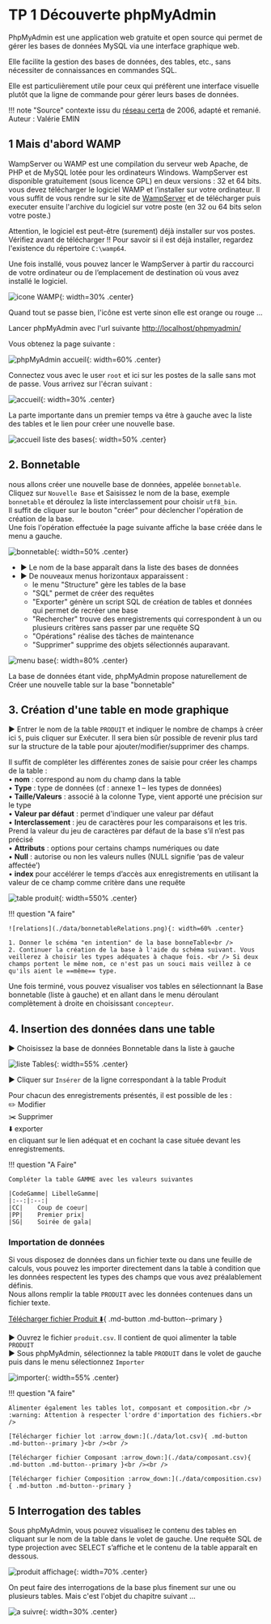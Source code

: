 # TP 1 Découverte phpMyAdmin
PhpMyAdmin est une application web gratuite et open source qui permet de gérer les bases de données MySQL via une interface graphique web.

Elle facilite la gestion des bases de données, des tables, etc., sans nécessiter de connaissances en commandes SQL.

Elle est particulièrement utile pour ceux qui préfèrent une interface visuelle plutôt que la ligne de commande pour gérer leurs bases de données. 

!!! note "Source"
    contexte issu du [réseau certa](https://www.reseaucerta.org/content/fiche-outil-phpmyadmin-mysql) de 2006, adapté et remanié. Auteur : Valérie EMIN

## 1 Mais d'abord WAMP

WampServer ou WAMP est une compilation du serveur web Apache, de PHP et de MySQL lotée pour les ordinateurs Windows.
WampServer est disponible gratuitement (sous licence GPL) en deux versions : 32 et 64 bits.
vous devez télécharger le logiciel WAMP et l’installer sur votre ordinateur. Il vous suffit de vous rendre sur le site de [WampServer](https://www.wampserver.com/fr/) et de télécharger puis executer ensuite l'archive du logiciel sur votre poste (en 32 ou 64 bits selon votre poste.)

Attention, le logiciel est peut-être (surement) déjà installer sur vos postes. Vérifiez avant de télécharger !! 
Pour savoir si il est déjà installer, regardez l'existence du répertoire `C:\wamp64`.

Une fois installé, vous pouvez lancer le WampServer à partir du raccourci de votre ordinateur ou de l’emplacement de destination où vous avez installé le logiciel.

![icone WAMP](./data/iconeWamp.png){: width=30% .center}

Quand tout se passe bien, l'icône est verte sinon elle est orange ou rouge ...

Lancer phpMyAdmin avec l'url suivante [http://localhost/phpmyadmin/](http://localhost/phpmyadmin/)

Vous obtenez la page suivante :

![phpMyAdmin accueil](./data/myadmin.png){: width=60% .center}

Connectez vous avec le user `root` et ici sur les postes de la salle sans mot de passe. 
Vous arrivez sur l'écran suivant :

![accueil](./data/acceuilPHPMyAdmin.png){: width=30% .center}

La parte importante dans un premier temps va être à gauche avec la liste des tables et le lien pour créer une nouvelle base.

![accueil liste des bases](./data/listeBase.png){: width=50% .center}

## 2. Bonnetable

nous allons créer une nouvelle base de données, appelée `bonnetable`.<br />
Cliquez sur `Nouvelle Base` et Saisissez le nom de la base, exemple `bonnetable` et déroulez la liste interclassement pour choisir `utf8_bin`.<br />
Il suffit de cliquer sur le bouton "créer" pour déclencher l'opération de création de la base.<br />
Une fois l'opération effectuée la page suivante affiche la base créée dans le menu a gauche.<br />

![bonnetable](./data/creationBase.png){: width=50% .center}

- :arrow_forward: Le nom de la base apparaît dans la liste des bases de données <br />
- :arrow_forward: De nouveaux menus horizontaux apparaissent : <br />
    * le menu "Structure" gère les tables de la base<br />
    * "SQL" permet de créer des requêtes<br />
    * "Exporter" génère un script SQL de création de tables et données qui permet de recréer une base<br />
    * "Rechercher" trouve des enregistrements qui correspondent à un ou plusieurs critères sans passer par une requête SQ <br />
    * "Opérations" réalise des tâches de maintenance <br />
    * "Supprimer" supprime des objets sélectionnés auparavant.<br />

![menu base](./data/menuBase.png){: width=80% .center}

La base de données étant vide, phpMyAdmin propose naturellement de Créer une nouvelle table sur la base "bonnetable"

## 3. Création d'une table en mode graphique

:arrow_forward: Entrer le nom de la table `PRODUIT` et indiquer le nombre de champs à créer ici `5`, puis cliquer sur Exécuter. Il sera bien sûr possible de revenir plus tard sur la structure de la table pour ajouter/modifier/supprimer des champs. 

Il suffit de compléter les différentes zones de saisie pour créer les champs de la table :<br />
•	**nom** : correspond au nom du champ dans la table<br />
•	**Type** : type de données (cf : annexe 1 – les types de données)<br />
•	**Taille/Valeurs** : associé à la colonne Type, vient apporté une précision sur le type<br />
•	**Valeur par défaut** : permet d'indiquer une valeur par défaut<br />
•	**Interclassement** : jeu de caractères pour les comparaisons et les tris. Prend la valeur du jeu de caractères par défaut de la base s’il n’est pas précisé<br />
•	**Attributs** : options pour certains champs numériques ou date<br />
•	**Null** : autorise ou non les valeurs nulles (NULL signifie ‘pas de valeur affectée’)<br />
•	  **index**  pour accélérer le temps d’accès aux enregistrements en utilisant la valeur de ce champ comme critère dans une requête <br />

![table produit](./data/produit.png){: width=550% .center}

!!! question "A faire"

    ![relations](./data/bonnetableRelations.png){: width=60% .center}

    1. Donner le schéma "en intention" de la base bonneTable<br />
    2. Continuer la création de la base à l'aide du schéma suivant. Vous veillerez à choisir les types adéquates à chaque fois. <br /> Si deux champs portent le même nom, ce n'est pas un souci mais veillez à ce qu'ils aient le ==même== type.

   
Une fois terminé, vous pouvez visualiser vos tables en sélectionnant la Base bonnetable (liste à gauche) et en allant dans le menu déroulant complètement à droite en choisissant `concepteur`.


## 4. Insertion des données dans une table

:arrow_forward: Choisissez la base de données Bonnetable dans la liste à gauche<br />

![liste Tables](./data/listeTable.png){: width=55% .center}

:arrow_forward: Cliquer sur `Insérer` de la ligne correspondant à la table Produit<br />

Pour chacun des enregistrements présentés, il est possible de les :<br />
:pencil2: Modifier<br />
:scissors: Supprimer<br />
:arrow_down: exporter<br />
en cliquant sur le lien adéquat et en cochant la case située devant les enregistrements.

!!! question "A Faire"

    Compléter la table GAMME avec les valeurs suivantes

    |CodeGamme|	LibelleGamme|
    |:--:|:--:|
    |CC|	Coup de coeur|
    |PP|	Premier prix|
    |SG|	Soirée de gala|
    

### Importation de données
Si vous disposez de données dans un fichier texte ou dans une feuille de calculs, vous pouvez les importer directement dans la table à condition que les données respectent les types des champs que vous avez préalablement définis. <br />
Nous allons remplir la table `PRODUIT` avec les données contenues dans un fichier texte.<br />

[Télécharger fichier Produit :arrow_down:](./data/produit.csv){ .md-button .md-button--primary }

:arrow_forward: Ouvrez le fichier `produit.csv`. Il contient de quoi alimenter la table `PRODUIT`<br />
:arrow_forward: Sous phpMyAdmin, sélectionnez la table `PRODUIT` dans le volet de gauche puis dans le menu sélectionnez `Importer`<br />

![importer](./data/produitImportation.png){: width=55% .center}

!!! question "A faire"

    Alimenter également les tables lot, composant et composition.<br />
    :warning: Attention à respecter l'ordre d'importation des fichiers.<br />

    [Télécharger fichier lot :arrow_down:](./data/lot.csv){ .md-button .md-button--primary }<br /><br />

    [Télécharger fichier Composant :arrow_down:](./data/composant.csv){ .md-button .md-button--primary }<br /><br />

    [Télécharger fichier Composition :arrow_down:](./data/composition.csv){ .md-button .md-button--primary }


## 5 Interrogation des tables

Sous phpMyAdmin, vous pouvez visualisez le contenu des tables en cliquant sur le nom de la table dans le volet de gauche.<bt />
Une requête SQL de type projection avec SELECT s’affiche et le contenu de la table apparaît en dessous.

![produit affichage](./data/produitInterrogation.png){: width=70% .center}

On peut faire des interrogations de la base plus finement sur une ou plusieurs tables. Mais c'est l'objet du chapitre suivant ... 

![a suivre](./data/to-be.gif){: width=30% .center}